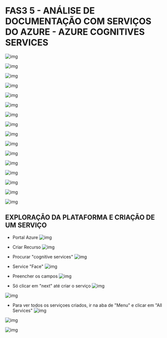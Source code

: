 # FAS3 5 - ANÁLISE DE DOCUMENTAÇÃO COM SERVIÇOS DO AZURE - AZURE COGNITIVES SERVICES

![img](./img/fase5_azure_documentos_1_1.png)

![img](./img/fase5_azure_documentos_1_2.png)

![img](./img/fase5_azure_documentos_1_3.png)

![img](./img/fase5_azure_documentos_1_4.png)

![img](./img/fase5_azure_documentos_1_5.png)

![img](./img/fase5_azure_documentos_1_6.png)

![img](./img/fase5_azure_documentos_1_7.png)

![img](./img/fase5_azure_documentos_1_8.png)

![img](./img/fase5_azure_documentos_1_9.png)

![img](./img/fase5_azure_documentos_1_10.png)

![img](./img/fase5_azure_documentos_1_11.png)

![img](./img/fase5_azure_documentos_1_12.png)

![img](./img/fase5_azure_documentos_1_13.png)

![img](./img/fase5_azure_documentos_1_14.png)

![img](./img/fase5_azure_documentos_1_15.png)

![img](./img/fase5_azure_documentos_1_16.png)

## EXPLORAÇÃO DA PLATAFORMA E CRIAÇÃO DE UM SERVIÇO

* Portal Azure
![img](./img/fase5_azure_documentos_1_17.png)

* Criar Recurso
![img](./img/fase5_azure_documentos_1_18.png)

* Procurar "cognitive services"
![img](./img/fase5_azure_documentos_1_19.png)

* Service "Face"
![img](./img/fase5_azure_documentos_1_20.png)

* Preencher os campos
![img](./img/fase5_azure_documentos_1_21.png)

* Só clicar em "next" até criar o serviço 
![img](./img/fase5_azure_documentos_1_22.png)

![img](./img/fase5_azure_documentos_1_23.png)

* Para ver todos os serviçoes criados, ir na aba de "Menu" e clicar em "All Services"
![img](./img/fase5_azure_documentos_1_24.png)

![img](./img/fase5_azure_documentos_1_25.png)

![img](./img/fase5_azure_documentos_1_26.png)


